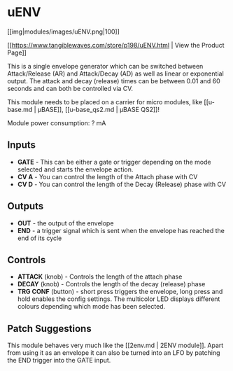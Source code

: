 # uENV

[[img|modules/images/uENV.png|100]]

[[https://www.tangiblewaves.com/store/p198/uENV.html | View the Product Page]]

This is a single envelope generator which can be switched between Attack/Release (AR) and Attack/Decay (AD) as well as linear or exponential output. The attack and decay (release) times can be between 0.01 and 60 seconds and can both be controlled via CV.

This module needs to be placed on a carrier for micro modules, like  [[u-base.md | µBASE]],  [[u-base_qs2.md | µBASE QS2]]!

Module power consumption: ? mA

## Inputs
* **GATE** - This can be either a gate or trigger depending on the mode selected and starts the envelope action.
* **CV A** - You can control the length of the Attach phase with CV
* **CV D** - You can control the length of the Decay (Release) phase with CV

## Outputs
* **OUT** - the output of the envelope
* **END** - a trigger signal which is sent when the envelope has reached the end of its cycle

## Controls
* **ATTACK** (knob) - Controls the length of the attach phase
* **DECAY** (knob) - Controls the length of the decay (release) phase
* **TRG CONF** (button) - short press triggers the envelope, long press and hold enables the config settings. The multicolor LED displays different colours depending which mode has been selected.


## Patch Suggestions
This module behaves very much like the [[2env.md | 2ENV module]]. Apart from using it as an envelope it can also be turned into an LFO by patching the END trigger into the GATE input.
